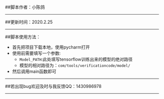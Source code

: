 ##脚本作者：小陈鸽
****
##更新时间：2020.2.25
****
##脚本使用方法：
- 首先把项目下载本地，使用pycharm打开
- 使用前需要填写一个参数:
    - `Model_PATH`:此处填写tensorflow训练出来的模型的绝对路径
    - 模型的相对路径为：`com/tools/verificationcode/model/`
- 然后调用main函数即可   
****
##若出现bug欢迎及时与我反馈QQ：1430986978 
****
